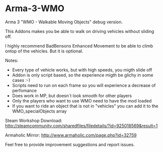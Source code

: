 # Arma-3-WMO
Arma 3 "WMO - Walkable Moving Objects" debug version.

This Addons makes you be able to walk on driving vehicles without sliding off.

I highly recommend BadBensons Enhanced Movement to be able to climb ontop of the vehicles. But it is optional.

 

Notes:
- Every type of vehicle works, but with high speeds, you migth slide off
- Addon is only script based, so the experience migth be glichy in some cases :-)
- Scripts need to run on each frame so you will experience a decrease of perfomance
- Does work in MP, but doesn`t look smooth for other players
- Only the players who want to use WMO need to have the mod loaded
- If you want to ride an object that is not in "vehicles" you can add it to the WMO_specialObjects array 

Steam Workshop Download: http://steamcommunity.com/sharedfiles/filedetails/?id=925018569&result=1

Armaholic Mirror: http://www.armaholic.com/page.php?id=32759 


Feel free to provide improvement suggestions and report issues.